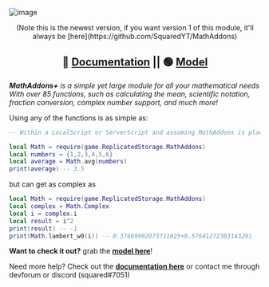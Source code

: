 ![image](https://user-images.githubusercontent.com/85357169/213919990-946a9970-7545-4176-a484-16b1f5ea6626.png)

<div align="center">
(Note this is the newest version, if you want version 1 of this module, it'll always be [here](https://github.com/SquaredYT/MathAddons)
  
 ## 🔴 [Documentation](https://devforum.roblox.com/t/introducing-mathaddons/1338754) || 🟢 [Model](https://www.roblox.com/library/7066695577/MathAddons)
  
</div>
  
***MathAddons+** is a simple yet large module for all your mathematical needs*
*With over 85 functions, such as calculating the mean, scientific notation, fraction conversion, complex number support, and much more!*

Using any of the functions is as simple as:
```lua
-- Within a LocalScript or ServerScript and assuming MathAddons is placed in ReplicatedStorage

local Math = require(game.ReplicatedStorage.MathAddons)
local numbers = {1,2,3,4,5,6}
local average = Math.avg(numbers)
print(average) -- 3.5
```

but can get as complex as
```lua
local Math = require(game.ReplicatedStorage.MathAddons)
local complex = Math.Complex
local i = complex.i
local result = i^2
print(result) -- -1
print(Math.lambert_w0(i)) -- 0.37469902073711625+0.5764127230314329i
```

**Want to check it out?**  grab the **[model here](https://www.roblox.com/library/7066695577/MathAddons)**!

Need more help? Check out the **[documentation here](https://devforum.roblox.com/t/mathaddons-useful-functions-all-in-one-place/1836343)** or contact me through devforum or discord (squared#7051)
